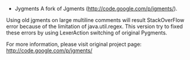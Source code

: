 * Jygments
A fork of Jgments (http://code.google.com/p/jgments/).

Using old jgments on large multiline comments will result StackOverFlow error
because of the limitation of java.util.regex. This version try to fixed these
errors by using LexerAction switching of original Pygments.

For more information, please visit original project page:
http://code.google.com/p/jgments/

